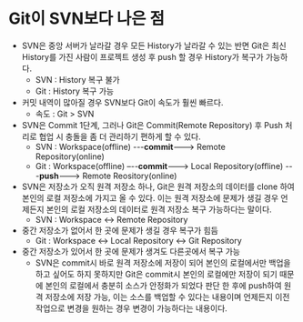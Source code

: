 # Git이 SVN보다 나은 점
- SVN은 중앙 서버가 날라갈 경우 모든 History가 날라갈 수 있는 반면 Git은 최신 History를 가진 사람이 프로젝트 생성 후 push 할 경우 History가 복구가 가능하다.
  - SVN : History 복구 불가
  - Git : History 복구 가능
- 커밋 내역이 많아질 경우 SVN보다 Git이 속도가 훨씬 빠르다.
  - 속도 : Git > SVN
- SVN은 Commit 1단계, 그러나 Git은 Commit(Remote Repository)  후 Push 처리로 협업 시 충돌을 좀 더 관리하기 편하게 할 수 있다.
  - SVN : Workspace(offline) ---**commit**---> Remote Repository(online)
  - Git : Workspace(offline) –--**commit**---> Local Repository(offline) ---**push**---> Remote Reository(online)
- SVN은 저장소가 오직 원격 저장소 하나, Git은 원격 저장소의 데이터를 clone 하여 본인의 로컬 저장소에 가지고 올 수 있다. 이는 원격 저장소에 문제가 생길 경우 언제든지 본인의 로컬 저장소의 데이터로 원격 저장소 복구 가능하다는 말이다.
  - SVN : Workspace <-> Remote Repository 
- 중간 저장소가 없어서 한 곳에 문제가 생길 경우 복구가 힘듬
  - Git : Workspace <-> Local Repository <-> Git Repository 
- 중간 저장소가 있어서 한 곳에 문제가 생겨도 다른곳에서 복구 가능
  - SVN은 commit시 바로 원격 저장소에 저장이 되어 본인의 로컬에서만 백업을 하고 싶어도 하지 못하지만 Git은 commit시 본인의 로컬에만 저장이 되기 때문에 본인의 로컬에서 충분히 소스가 안정화가 되었다 판단 한 후에 push하여 원격 저장소에 저장 가능, 이는 소스를 백업할 수 있다는 내용이며 언제든지 이전 작업으로 변경을 원하는 경우 변경이 가능하다는 내용이다.
